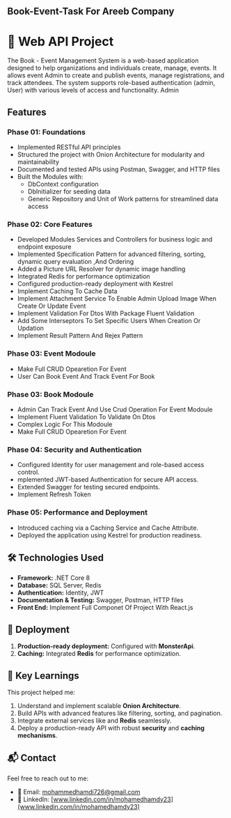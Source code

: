 ## Book-Event-Task For Areeb Company

# 🚀 Web API Project

The Book - Event Management System is a web-based application designed to help organizations and 
individuals create, manage, events. It allows event Admin to create and publish 
events, manage registrations, and track attendees. The system supports role-based authentication 
(admin, User) with various levels of access and functionality.
Admin

## Features

### Phase 01: Foundations
- Implemented RESTful API principles
- Structured the project with Onion Architecture for modularity and maintainability
- Documented and tested APIs using Postman, Swagger, and HTTP files
- Built the Modules with:
  - DbContext configuration
  - DbInitializer for seeding data
  - Generic Repository and Unit of Work patterns for streamlined data access

### Phase 02: Core Features
- Developed Modules Services and Controllers for business logic and endpoint exposure
- Implemented Specification Pattern for advanced filtering, sorting,  dynamic query evaluation ,And Ordering
- Added a Picture URL Resolver for dynamic image handling
- Integrated Redis for performance optimization
- Configured production-ready deployment with Kestrel
- Implement Caching To Cache Data
- Implement Attachment Service To Enable Admin  Upload Image When Create Or Update Event
- Implement Validation For Dtos With Package Fluent Validation
- Add Some Interseptors To Set Specific Users When Creation Or Updation
- Implement Result Pattern And Rejex Pattern

### Phase 03: Event Modoule
- Make Full CRUD Opearetion For Event
- User Can Book Event And Track Event For Book 



### Phase 03: Book Modoule
- Admin  Can Track Event And Use Crud Operation For Event Modoule
- Implement Fluent Validation To Validate On Dtos
- Complex Logic For This Modoule
- Make Full CRUD Opearetion For Event

### Phase 04: Security and Authentication
- Configured Identity for user management and role-based access control.
- mplemented JWT-based Authentication for secure API access.
- Extended Swagger for testing secured endpoints.
- Implement Refresh Token

### Phase 05: Performance and Deployment
- Introduced caching via a Caching Service and Cache Attribute.
- Deployed the application using Kestrel for production readiness.

## 🛠️ Technologies Used

- **Framework:** .NET Core 8  
- **Database:** SQL Server, Redis  
- **Authentication:** Identity, JWT  
- **Documentation & Testing:** Swagger, Postman, HTTP files
- **Front End:** Implement Full Componet Of Project With React.js

## 🚀 Deployment

1. **Production-ready deployment:** Configured with **MonsterApi**.
2. **Caching:** Integrated **Redis** for performance optimization.

## 📘 Key Learnings

This project helped me:

1. Understand and implement scalable **Onion Architecture**.
2. Build APIs with advanced features like filtering, sorting, and pagination.
3. Integrate external services like  and **Redis** seamlessly.
4. Deploy a production-ready API with robust **security** and **caching mechanisms**.

 ## 📬 Contact

Feel free to reach out to me:

- 📧 Email: [mohammedhamdi726@gmail.com](mailto:mohammedhamdi726@gmail.com)  
- 💼 LinkedIn: [www.linkedin.com/in/mohamedhamdy23](www.linkedin.com/in/mohamedhamdy23)  


